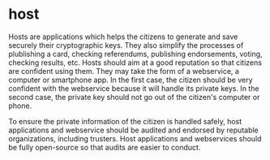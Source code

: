 # host

Hosts are applications which helps the citizens to generate and save securely their cryptographic keys.
They also simplify the processes of plublishing a card, checking referendums, publishing endorsements, voting, checking results, etc.
Hosts should aim at a good reputation so that citizens are confident using them.
They may take the form of a webservice, a computer or smartphone app.
In the first case, the citizen should be very confident with the webservice because it will handle its private keys.
In the second case, the private key should not go out of the citizen's computer or phone.

To ensure the private information of the citizen is handled safely, host applications and webservice should be audited and endorsed by reputable organizations, including trusters.
Host applications and webservices should be fully open-source so that audits are easier to conduct.

